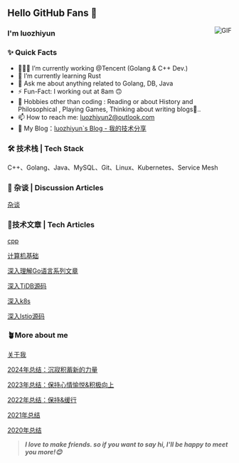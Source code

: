 ## Hello GitHub Fans 👋
<img align="right" alt="GIF" src="https://raw.githubusercontent.com/JoeyBling/JoeyBling/master/pic/pusheencode.gif" />

### I'm luozhiyun

### ✨ Quick Facts

- 👨🏽‍💻 I’m currently working @Tencent (Golang & C++ Dev.)
- 🌱 I’m currently learning Rust
- 💬 Ask me about anything related to Golang, DB, Java
- ⚡️ Fun-Fact: I working out at 8am 🙃
- 🎿 Hobbies other than coding : Reading or about History and Philosophical , Playing Games, Thinking about writing blogs🤖..
- 📫 How to reach me: [luozhiyun2@outlook.com](luozhiyun2@outlook.com)
- 📖 My Blog：[luozhiyun`s Blog - 我的技术分享](https://www.luozhiyun.com/)

### 🛠 技术栈 | Tech Stack

C++、Golang、Java、MySQL、Git、Linux、Kubernetes、Service Mesh

### 🌱 杂谈 | Discussion Articles

[杂谈](https://www.luozhiyun.com/archives/tag/%e6%9d%82%e8%b0%88)

### 📄技术文章 | Tech Articles

[cpp](https://www.luozhiyun.com/archives/tag/cpp)

[计算机基础](https://www.luozhiyun.com/archives/tag/%e8%ae%a1%e7%ae%97%e6%9c%ba%e5%9f%ba%e7%a1%80)

[深入理解Go语言系列文章](https://www.luozhiyun.com/archives/category/后端/go)

[深入TiDB源码](https://www.luozhiyun.com/archives/tag/tidb)

[深入k8s](https://www.luozhiyun.com/archives/tag/深入k8s)

[深入Istio源码](https://www.luozhiyun.com/archives/tag/istio)

### 🪴More about me

[关于我](https://www.luozhiyun.com/关于)

[2024年总结：沉寂积蓄新的力量](https://www.luozhiyun.com/archives/861)

[2023年总结：保持心情愉悦&积极向上](https://www.luozhiyun.com/archives/828)

[2022年总结：保持&缓行](https://www.luozhiyun.com/archives/737)

[2021年总结](https://www.luozhiyun.com/archives/645)

[2020年总结](https://www.luozhiyun.com/archives/420)

> ***I love to make friends. so if you want to say hi, I'll be happy to meet you more!😊***
